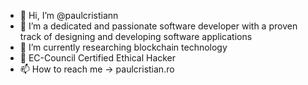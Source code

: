 - 👋 Hi, I’m @paulcristiann
- 👀 I’m a dedicated and passionate software developer with a proven track of designing and developing software applications
- 🌱 I’m currently researching blockchain technology
- 📜 EC-Council Certified Ethical Hacker
- 📫 How to reach me -> paulcristian.ro

